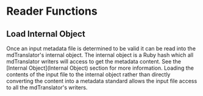 # Reader Functions
## Load Internal Object

Once an input metadata file is determined to be valid it can be read into the mdTranslator's internal object.  The internal object is a Ruby hash which all mdTranslator writers will access to get the metadata content.  See the [Internal Object](Internal Object) section for more information.  Loading the contents of the input file to the internal object rather than directly converting the content into a metadata standard allows the input file access to all the mdTranslator's writers.


